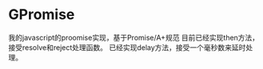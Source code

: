 # GPromise
我的javascript的proomise实现，基于Promise/A+规范
目前已经实现then方法，接受resolve和reject处理函数。
已经实现delay方法，接受一个毫秒数来延时处理。
